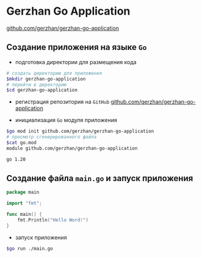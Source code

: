 # Gerzhan Go Application

[github.com/gerzhan/gerzhan-go-application](https://github.com/gerzhan/gerzhan-go-application)

## Создание приложения на языке `Go`

- подготовка директории для размещения кода

```bash
# создать директорию для приложения
$mkdir gerzhan-go-application
# перейти в директорию
$cd gerzhan-go-application
```

- регистрация репозитория на `GitHub` [github.com/gerzhan/gerzhan-go-application](https://github.com/gerzhan/gerzhan-go-application)

- инициализация `Go` модуля приложения

```bash
$go mod init github.com/gerzhan/gerzhan-go-application
# просмотр сгенерированного файла
$cat go.mod
module github.com/gerzhan/gerzhan-go-application

go 1.20
```

## Создание файла `main.go` и запуск приложения

```go
package main

import "fmt";

func main() {
	fmt.Println("Hello Word!")
}
```

- запуск приложения

```bash
$go run ./main.go
```
